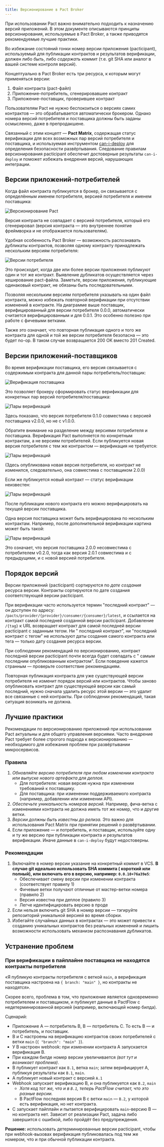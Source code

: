 ```yaml
---
title: Версионирование в Pact Broker
---
```


При использовании Pact важно внимательно подходить к назначению версий приложений. В этом документе описываются
принципы версионирования, используемые в Pact Broker, а также приводятся рекомендуемые лучшие практики.

Во избежание состояний гонки номер версии приложения (pacticipant), используемый для публикации контрактов и результатов
верификации, должен либо _быть_, либо _содержать_ коммит (т.е. git SHA или аналог в вашей системе контроля версий).

Концептуально в Pact Broker есть три ресурса, к которым могут применяться версии:

1. Файл контракта (pact-файл)
2. Приложение-потребитель, сгенерировавшее контракт
3. Приложение-поставщик, проверившее контракт

Пользователям Pact не нужно беспокоиться о версиях самих контрактов — это обрабатывается автоматически брокером. Однако
номера версий потребителя и поставщика должны быть заданы осмысленно, даже в препродакшене.

Связанный с этим концепт — **Pact Matrix**, содержащая статус верификации для всех возможных пар версий потребителя и
поставщика, и используемая инструментом [can-i-deploy](../pact_broker/can_i_deploy_ru) для определения безопасности
развёртывания. Следование правилам версионирования pacticipant обеспечит достоверные результаты `can-i-deploy` и поможет
избежать внедрения версий, нарушающих интеграции.

## Версии приложений-потребителей

Когда файл контракта публикуется в брокер, он связывается с определённым именем потребителя, версией потребителя и
именем поставщика:

![Версионирование Pact](img/version-consumer.png)

Версия контракта не совпадает с версией потребителя, который его сгенерировал (версия контракта — это внутреннее понятие
фреймворка и не отображается пользователям).

Удобная особенность Pact Broker — возможность распознавать дубликаты контрактов, позволяя одному контракту принадлежать
нескольким версиям потребителя:

![Версии потребителя](img/version-consumer-initial.png)

Это происходит, когда две или более версии приложения публикуют один и тот же контракт. Выявление дубликатов
осуществляется через хеширование pact-файла. Заметьте, версии приложения, публикующие одинаковый контракт, не обязаны
быть последовательными.

Позволяя нескольким версиям потребителя указывать на один файл контракта, можно избежать повторной верификации при
отсутствии изменений в контракте. На диаграмме выше поставщик, верифицированный для версии потребителя 0.0.0,
автоматически считается верифицированным и для 0.0.1. Это особенно полезно при работе с фичевыми ветками.

Также это означает, что повторная публикация одного и того же контракта для одной и той же версии потребителя
безопасна — это будет no-op. В таком случае возвращается 200 OK вместо 201 Created.

## Версии приложений-поставщиков

Во время верификации поставщика, его версия связывается с содержимым контракта для данной пары потребитель/поставщик:

![Верификация поставщика](img/version-verification.png)

Это позволяет брокеру сформировать статус верификации для конкретных пар версий потребителя/поставщика:

![Пары верификаций](img/version-pair-1.png)

Здесь показано, что версия потребителя 0.1.0 совместима с версией поставщика v2.0.0, но не с v1.0.0.

Обратите внимание на разделение между версиями потребителя и поставщика. Верификация Pact выполняется по конкретным
контрактам, а не версиям потребителей. Если публикуется новая версия потребителя с тем же контрактом — верификация не
требуется:

![Пары верификаций](img/version-pair-2.png)

(Здесь опубликована новая версия потребителя, но контракт не изменился, следовательно, она совместима с поставщиком
2.0.0)

Если же публикуется новый контракт — статус верификации неизвестен:

![Пары верификаций](img/version-pair-3.png)

После публикации нового контракта его можно верифицировать на текущей версии поставщика.

Одна версия поставщика может быть верифицирована по нескольким контрактам. Например, после дополнительной верификации
картина может быть такой:

![Пары верификаций](img/version-pair-4.png)

Это означает, что версия поставщика 2.0.0 несовместима с потребителем v0.2.0, тогда как версия 2.0.1 совместима и с
предыдущими, и с новой версией потребителя.

## Порядок версий

Версии приложений (pacticipant) сортируются по *дате создания* ресурса версии. Контракты сортируются по дате создания
соответствующей версии pacticipant.

При верификации часто используется термин "последний контракт" — он доступен по адресу:
`/pacts/provider/{provider}/consumer/{consumer}/latest`, и ссылается на контракт самой последней созданной версии
pacticipant. Добавление `/{tag}` к URL возвращает контракт для самой последней версии pacticipant с заданным тегом. Ни "
последний контракт", ни "последний контракт с тегом" не используют даты создания самого контракта или тега — только дату
создания ресурса версии.

При соблюдении рекомендаций по версионированию, контракт последней версии pacticipant почти всегда будет совпадать с "
самым последним опубликованным контрактом". Если поведение кажется странным — проверьте соответствие рекомендациям.

Повторная публикация контракта для уже существующей версии потребителя не изменит порядок версий или контрактов. Чтобы
заново опубликовать контракт для существующей версии как самый последний, нужно сначала удалить ресурс этой версии — это
удалит все связанные с ней контракты. При соблюдении рекомендаций, такая ситуация возникать не должна.

## Лучшие практики

Рекомендации по версионированию приложений при использовании Pact актуальны и для общего управления версиями. Часто
внедрение Pact требует более строгого подхода к версионированию — необходимого для избежания проблем при развёртывании
микросервисов.

### Правила

1. _Обновляйте версию потребителя при любом изменении контракта или выпуске нового артефакта для деплоя._
    * Для потребителя: новая версия нужна при изменении требований к поставщику.
    * Для поставщика: при изменении поддерживаемого контракта (например, добавлении или изменении API).
2. _Обеспечьте уникальность номеров версий._ Например, фича-ветка с изменениями контракта не должна иметь тот же номер,
   что и другие ветки.
3. _Версии должны быть известны до релиза._ Это важно для использования Pact Matrix при принятии решений о
   развёртывании.
4. Если приложение — и потребитель, и поставщик, используйте одну и ту же версию при публикации контракта и результатов
   верификации. Иначе данные в `can-i-deploy` будут недостоверны.

### Рекомендации

1. Включайте в номер версии указание на конкретный коммит в VCS. **В случае git идеально использовать SHA коммита (
   короткий или полный), или включать его в версию, например: `0.0.10+76a39e5`**:
    * Обеспечивает смену версии при изменении контракта (соответствует правилу 1)
    * Фичевые ветки получают отличные от мастер-ветки номера (правило 2)
    * Версия известна при деплое (правило 3)
    * Легче идентифицировать версию в проде
2. Если нельзя включить git SHA в номер версии — тэгируйте репозиторий уникальной версией во время сборки.
3. Избегайте случайных данных в контрактах — это может привести к созданию уникальных контрактов без реальных изменений
   и лишить возможности использовать механизм распознавания дубликатов.

## Устранение проблем

### При верификации в пайплайне поставщика не находятся контракты потребителя

«Я публикую контракты потребителя с веткой `main`, а верификация поставщика настроена на `{ branch: "main" }`, но
контракты не находятся».

Скорее всего, проблема в том, что приложение является одновременно потребителем и поставщиком, и публикует данные в
PactFlow с недетерминированной версией (например, включающей номер билда).

Сценарий:

* Приложение A — потребитель B, B — потребитель C. То есть B — и потребитель, и поставщик.
* B и C настроены на верификацию контрактов своих потребителей с ветки `main` (`{ "branch": "main" }`).
* У B настроен webhook: при изменении контракта A запускается верификация B.
* При каждом билде номер версии увеличивается _(вот тут и возникает проблема)_.
* B публикует контракт как `B.1`, ветка `main`; затем верифицирует A, публикуя результаты как `B.1`, `main`.
* A публикует новый контракт с версией `A.1`
* Webhook запускает верификацию B, и она публикуется как `B.2`, `main`
    * _Хотя код тот же, что и в `B.1`, теперь PactFlow считает, что это разные версии._
    * В PactFlow последняя версия B с ветки `main` — `B.2`, у которой есть верификация, но нет контракта.
* C запускает пайплайн и пытается верифицировать `main`-версию B — но контракта нет. Зависит от реализации Pact, задача
  либо завершится с ошибкой, либо пройдёт без предупреждения.

**Решение:** использовать детерминированные версии pacticipant, чтобы при webhook-вызовах верификация публиковалась под
тем же номером, что и при обычной публикации контракта.